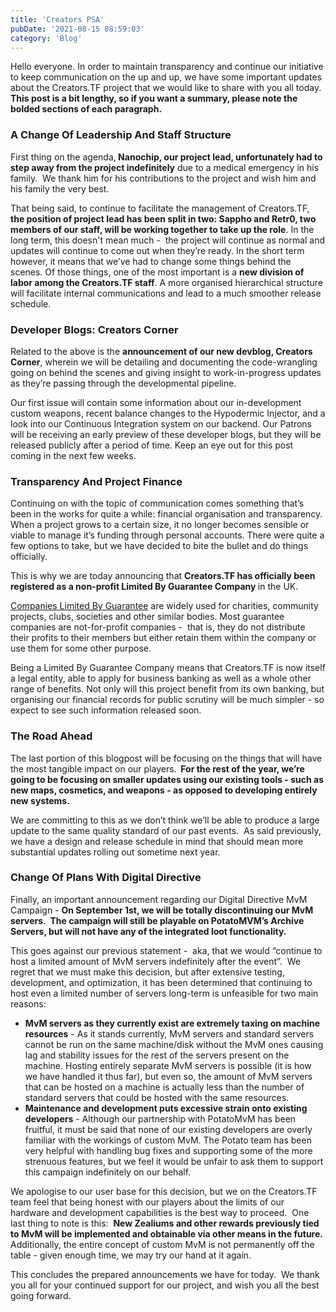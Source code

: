 ```yaml
---
title: 'Creators PSA'
pubDate: '2021-08-15 08:59:03'
category: 'Blog'
---
```


<p>Hello everyone. In order to maintain transparency and continue our initiative to keep communication on the up and up, we have some important updates about the Creators.TF project that we would like to share with you all today.&nbsp; <strong>This post is a bit lengthy, so if you want a summary, please note the bolded sections of each paragraph.</strong></p>
<h3><strong>A Change Of Leadership And Staff Structure</strong></h3>
<p>First thing on the agenda,<strong> Nanochip, our project lead, unfortunately had to step away from the project indefinitely</strong> due to a medical emergency in his family.&nbsp; We thank him for his contributions to the project and wish him and his family the very best.</p>
<p>That being said, to continue to facilitate the management of Creators.TF, <strong>the position of project lead has been split in two: Sappho and Retr0, two members of our staff, will be working together to take up the role</strong>. In the long term, this doesn't mean much -&nbsp; the project will continue as normal and updates will continue to come out when they&rsquo;re ready. In the short term however, it means that we&rsquo;ve had to change some things behind the scenes. Of those things, one of the most important is a <strong>new division of labor among the Creators.TF staff</strong>. A more organised hierarchical structure will facilitate internal communications and lead to a much smoother release schedule.</p>
<h3><strong>Developer Blogs: Creators Corner</strong></h3>
<p>Related to the above is the <strong>announcement of our new devblog, Creators Corner</strong>, wherein we will be detailing and documenting the code-wrangling going on behind the scenes and giving insight to work-in-progress updates as they&rsquo;re passing through the developmental pipeline.</p>
<p>Our first issue will contain some information about our in-development custom weapons, recent balance changes to the Hypodermic Injector, and a look into our Continuous Integration system on our backend. Our Patrons will be receiving an early preview of these developer blogs, but they will be released publicly after a period of time. Keep an eye out for this post coming in the next few weeks.</p>
<h3><strong>Transparency And Project Finance&nbsp;</strong></h3>
<p>Continuing on with the topic of communication comes something that&rsquo;s been in the works for quite a while: financial organisation and transparency. When a project grows to a certain size, it no longer becomes sensible or viable to manage it&rsquo;s funding through personal accounts. There were quite a few options to take, but we have decided to bite the bullet and do things officially.</p>
<p>This is why we are today announcing that <strong>Creators.TF has officially been registered as a non-profit Limited By Guarantee Company </strong>in the UK.&nbsp;</p>
<p><a href="https://www.1stformations.co.uk/about-companies/company-limited-by-guarantee/" target="_blank" rel="noopener">Companies Limited By Guarantee</a> are widely used for charities, community projects, clubs, societies and other similar bodies. Most guarantee companies are not-for-profit companies -&nbsp; that is, they do not distribute their profits to their members but either retain them within the company or use them for some other purpose.&nbsp;</p>
<p>Being a Limited By Guarantee Company means that Creators.TF is now itself a legal entity, able to apply for business banking as well as a whole other range of benefits. Not only will this project benefit from its own banking, but organising our financial records for public scrutiny will be much simpler - so expect to see such information released soon.&nbsp;</p>
<h3><strong>The Road Ahead</strong></h3>
<p>The last portion of this blogpost will be focusing on the things that will have the most tangible impact on our players.<strong>&nbsp; For the rest of the year, we&rsquo;re going to be focusing on smaller updates using our existing tools - such as new maps, cosmetics, and weapons - as opposed to developing entirely new systems.&nbsp;</strong></p>
<p>We are committing to this as we don&rsquo;t think we&rsquo;ll be able to produce a large update to the same quality standard of our past events.&nbsp; As said previously, we have a design and release schedule in mind that should mean more substantial updates rolling out sometime next year.</p>
<h3><strong>Change Of Plans With Digital Directive</strong></h3>
<p>Finally, an important announcement regarding our Digital Directive MvM Campaign - <strong>On September 1st, we will be totally discontinuing our MvM servers</strong>. <strong>&nbsp;The campaign will still be playable on PotatoMVM&rsquo;s Archive Servers, but will not have any of the integrated loot functionality.</strong>&nbsp;&nbsp;</p>
<p>This goes against our previous statement -&nbsp; aka, that we would &ldquo;continue to host a limited amount of MvM servers indefinitely after the event&rdquo;.&nbsp; We regret that we must make this decision, but after extensive testing, development, and optimization, it has been determined that continuing to host even a limited number of servers long-term is unfeasible for two main reasons:</p>
<ul>
<li><strong>MvM servers as they currently exist are extremely taxing on machine resources</strong> - As it stands currently, MvM servers and standard servers cannot be run on the same machine/disk without the MvM ones causing lag and stability issues for the rest of the servers present on the machine. Hosting entirely separate MvM servers is possible (it is how we have handled it thus far), but even so, the amount of MvM servers that can be hosted on a machine is actually less than the number of standard servers that could be hosted with the same resources.</li>
<li><strong>Maintenance and development puts excessive strain onto existing developers</strong> - Although our partnership with PotatoMvM has been fruitful, it must be said that none of our existing developers are overly familiar with the workings of custom MvM. The Potato team has been very helpful with handling bug fixes and supporting some of the more strenuous features, but we feel it would be unfair to ask them to support this campaign indefinitely on our behalf.</li>
</ul>
<p>We apologise to our user base for this decision, but we on the Creators.TF team feel that being honest with our players about the limits of our hardware and development capabilities is the best way to proceed.&nbsp; One last thing to note is this:&nbsp; <strong>New Zealiums and other rewards previously tied to MvM will be implemented and obtainable via other means in the future.</strong>&nbsp; Additionally, the entire concept of custom MvM is not permanently off the table - given enough time, we may try our hand at it again.</p>
<p>This concludes the prepared announcements we have for today.&nbsp; We thank you all for your continued support for our project, and wish you all the best going forward.</p>
